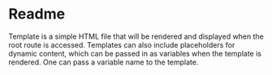 # Readme

Template is a simple HTML file that will be rendered and displayed when the root route is accessed. 
Templates can also include placeholders for dynamic content, which can be passed in as variables when the template is rendered.
One can pass a variable name to the template.
